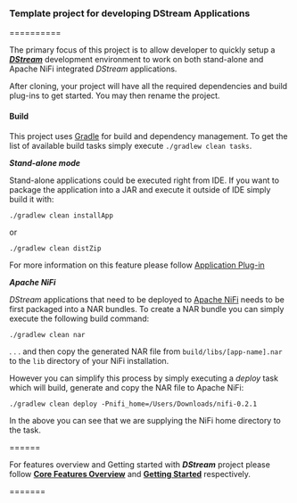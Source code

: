 ### Template project for developing DStream Applications
==========

The primary focus of this project is to allow developer to quickly setup a [_**DStream**_](https://github.com/hortonworks/dstream) development 
environment to work on both stand-alone and Apache NiFi integrated _DStream_ applications. 

After cloning, your project will have all the required dependencies and build plug-ins to get started. You may then rename the project. 

#### Build
This project uses [Gradle](http://gradle.org/) for build and dependency management. To get the list of available build tasks simply execute ```./gradlew clean tasks```.

_**Stand-alone mode**_

Stand-alone applications could be executed right from IDE. If you want to package the application into a JAR 
and execute it outside of IDE simply build it with:

```
./gradlew clean installApp
``` 

or 

```
./gradlew clean distZip
```

For more information on this feature please follow [Application Plug-in](https://docs.gradle.org/current/userguide/application_plugin.html) 

_**Apache NiFi**_

_DStream_ applications that need to be deployed to [Apache NiFi](https://nifi.apache.org/) needs to be first packaged into a NAR bundles.
To create a NAR bundle you can simply execute the following build command:
```
./gradlew clean nar
```
. . . and then copy the generated NAR file from ```build/libs/[app-name].nar``` to the ```lib``` directory of your NiFi installation.

However you can simplify this process by simply executing a _deploy_ task which will build, generate and copy the NAR file 
to Apache NiFi:
```
./gradlew clean deploy -Pnifi_home=/Users/Downloads/nifi-0.2.1
```
In the above you can see that we are supplying the NiFi home directory to the task.

======

For features overview and Getting started with _**DStream**_ project please follow [**Core Features Overview**](https://github.com/hortonworks/dstream/wiki/Core-Features-Overview) and [**Getting Started**](https://github.com/hortonworks/dstream/wiki) respectively.


=======
